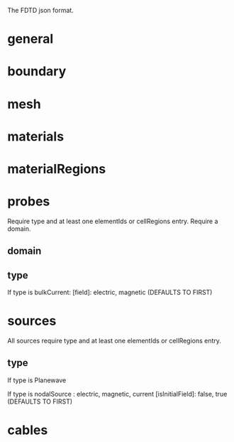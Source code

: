 The FDTD json format.

# general

# boundary

# mesh

# materials

# materialRegions

# probes

Require type and at least one elementIds or cellRegions entry.
Require a domain.

## domain

## type
If type is bulkCurrent:
    \[field\]: electric, magnetic (DEFAULTS TO FIRST)

# sources
All sources require type and at least one elementIds or cellRegions entry.

## type
If type is Planewave

If type is nodalSource
    <field>: electric, magnetic, current
    \[isInitialField\]: false, true (DEFAULTS TO FIRST)


# cables